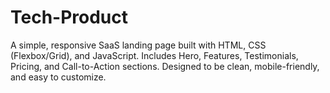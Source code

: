 # Tech-Product
A simple, responsive SaaS landing page built with HTML, CSS (Flexbox/Grid), and JavaScript. Includes Hero, Features, Testimonials, Pricing, and Call-to-Action sections. Designed to be clean, mobile-friendly, and easy to customize.
